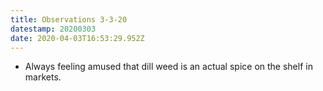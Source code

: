 ```yaml
---
title: Observations 3-3-20
datestamp: 20200303
date: 2020-04-03T16:53:29.952Z
---
```

- Always feeling amused that dill weed is an actual spice on the shelf in markets.
